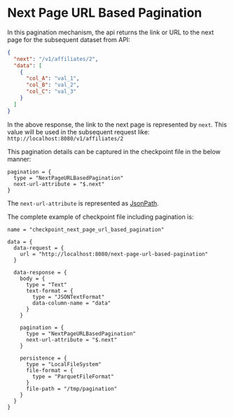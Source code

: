 # Next Page URL Based Pagination

In this pagination mechanism, the api returns the link or URL to the next page for the subsequent dataset from API:

```json
{
  "next": "/v1/affiliates/2",
  "data": [
    {
      "col_A": "val_1",
      "col_B": "val_2",
      "col_C": "val_3"
    }
  ]
}
```

In the above response, the link to the next page is represented by `next`. This value will be used in the subsequent request like: `http://localhost:8080/v1/affiliates/2`

This pagination details can be captured in the checkpoint file in the below manner:

```hocon
pagination = {
  type = "NextPageURLBasedPagination"
  next-url-attribute = "$.next"
}
```

The `next-url-attribute` is represented as [JsonPath](https://support.smartbear.com/alertsite/docs/monitors/api/endpoint/jsonpath.html).

The complete example of checkpoint file including pagination is:

```hocon
name = "checkpoint_next_page_url_based_pagination"

data = {
  data-request = {
    url = "http://localhost:8080/next-page-url-based-pagination"
  }

  data-response = {
    body = {
      type = "Text"
      text-format = {
        type = "JSONTextFormat"
        data-column-name = "data"
      }
    }

    pagination = {
      type = "NextPageURLBasedPagination"
      next-url-attribute = "$.next"
    }

    persistence = {
      type = "LocalFileSystem"
      file-format = {
        type = "ParquetFileFormat"
      }
      file-path = "/tmp/pagination"
    }
  }
}
```
